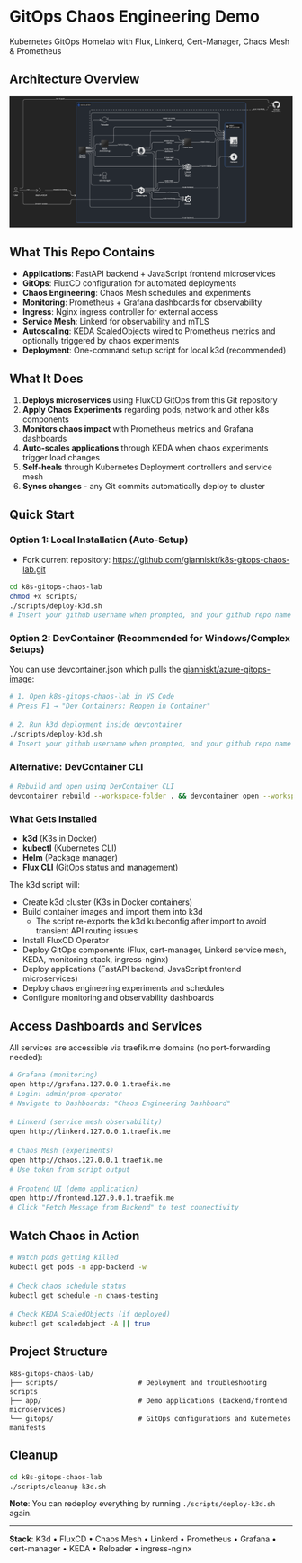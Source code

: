# GitOps Chaos Engineering Demo

Kubernetes GitOps Homelab with Flux, Linkerd, Cert-Manager, Chaos Mesh & Prometheus

## Architecture Overview

![GitOps Chaos Engineering Architecture](k8s-chaos-gitops-diagram.png)

## What This Repo Contains

- **Applications**: FastAPI backend + JavaScript frontend microservices
- **GitOps**: FluxCD configuration for automated deployments
- **Chaos Engineering**: Chaos Mesh schedules and experiments
- **Monitoring**: Prometheus + Grafana dashboards for observability
- **Ingress**: Nginx ingress controller for external access
- **Service Mesh**: Linkerd for observability and mTLS
- **Autoscaling**: KEDA ScaledObjects wired to Prometheus metrics and optionally triggered by chaos experiments
- **Deployment**: One-command setup script for local k3d (recommended)

## What It Does

1. **Deploys microservices** using FluxCD GitOps from this Git repository
2. **Apply Chaos Experiments** regarding pods, network and other k8s components
3. **Monitors chaos impact** with Prometheus metrics and Grafana dashboards
4. **Auto-scales applications** through KEDA when chaos experiments trigger load changes
5. **Self-heals** through Kubernetes Deployment controllers and service mesh
6. **Syncs changes** - any Git commits automatically deploy to cluster

## Quick Start

### Option 1: Local Installation (Auto-Setup)

- Fork current repository: https://github.com/gianniskt/k8s-gitops-chaos-lab.git
```bash
cd k8s-gitops-chaos-lab
chmod +x scripts/
./scripts/deploy-k3d.sh
# Insert your github username when prompted, and your github repo name if you change it after fork.
```

### Option 2: DevContainer (Recommended for Windows/Complex Setups)

You can use devcontainer.json which pulls the [gianniskt/azure-gitops-image](https://github.com/gianniskt/azure-gitops-image):

```bash
# 1. Open k8s-gitops-chaos-lab in VS Code
# Press F1 → "Dev Containers: Reopen in Container"

# 2. Run k3d deployment inside devcontainer
./scripts/deploy-k3d.sh
# Insert your github username when prompted, and your github repo name if you change it after fork.
```

### Alternative: DevContainer CLI
```bash
# Rebuild and open using DevContainer CLI
devcontainer rebuild --workspace-folder . && devcontainer open --workspace-folder .
``` 

### What Gets Installed
- **k3d** (K3s in Docker)
- **kubectl** (Kubernetes CLI)
- **Helm** (Package manager)
- **Flux CLI** (GitOps status and management)

The k3d script will:
- Create k3d cluster (K3s in Docker containers)
- Build container images and import them into k3d
	- The script re-exports the k3d kubeconfig after import to avoid transient API routing issues
- Install FluxCD Operator
- Deploy GitOps components (Flux, cert-manager, Linkerd service mesh, KEDA, monitoring stack, ingress-nginx)
- Deploy applications (FastAPI backend, JavaScript frontend microservices)
- Deploy chaos engineering experiments and schedules
- Configure monitoring and observability dashboards

## Access Dashboards and Services

All services are accessible via traefik.me domains (no port-forwarding needed):

```bash
# Grafana (monitoring)
open http://grafana.127.0.0.1.traefik.me
# Login: admin/prom-operator
# Navigate to Dashboards: "Chaos Engineering Dashboard"

# Linkerd (service mesh observability)
open http://linkerd.127.0.0.1.traefik.me

# Chaos Mesh (experiments)
open http://chaos.127.0.0.1.traefik.me
# Use token from script output

# Frontend UI (demo application)
open http://frontend.127.0.0.1.traefik.me
# Click "Fetch Message from Backend" to test connectivity
```

## Watch Chaos in Action

```bash
# Watch pods getting killed
kubectl get pods -n app-backend -w

# Check chaos schedule status
kubectl get schedule -n chaos-testing

# Check KEDA ScaledObjects (if deployed)
kubectl get scaledobject -A || true
```

## Project Structure

```
k8s-gitops-chaos-lab/
├── scripts/                    # Deployment and troubleshooting scripts
├── app/                        # Demo applications (backend/frontend microservices)
└── gitops/                     # GitOps configurations and Kubernetes manifests
```

## Cleanup

```bash
cd k8s-gitops-chaos-lab
./scripts/cleanup-k3d.sh
```

**Note**: You can redeploy everything by running `./scripts/deploy-k3d.sh` again.

---

**Stack**: K3d • FluxCD • Chaos Mesh • Linkerd • Prometheus • Grafana • cert-manager • KEDA • Reloader • ingress-nginx